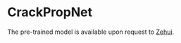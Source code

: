 # CrackPropNet

The pre-trained model is available upon request to [Zehui](mailto:zehui.zhu.uiuc@gmail.com).

